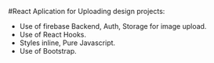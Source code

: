 #React Aplication for Uploading design projects:

<ul>
  <li>Use of firebase Backend, Auth, Storage for image upload.
  <li>Use of React Hooks.
  <li>Styles inline, Pure Javascript.
  <li>Use of Bootstrap.
